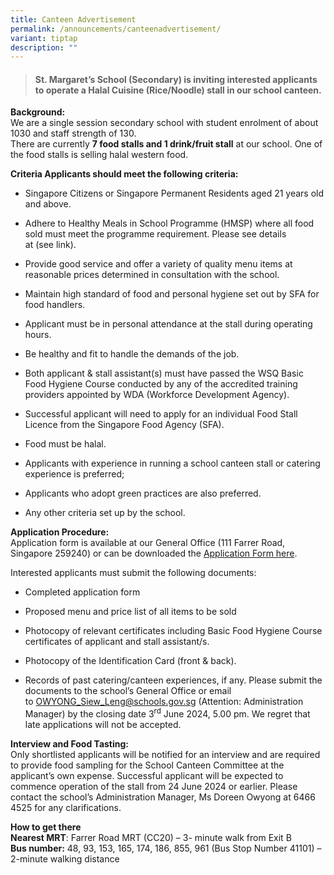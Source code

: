 ```yaml
---
title: Canteen Advertisement
permalink: /announcements/canteenadvertisement/
variant: tiptap
description: ""
---
```

<blockquote>
<h4>St. Margaret’s School (Secondary) is inviting interested applicants to operate a Halal Cuisine (Rice/Noodle)&nbsp;stall in our school canteen.</h4>
</blockquote>
<p><strong>Background:</strong> 
<br>We are a single session secondary school with student enrolment of about
1030 and staff strength of 130.
<br>There are currently&nbsp;<strong>7 food stalls and 1 drink/fruit stall</strong>&nbsp;at
our school. One of the food stalls is selling halal western food.</p>
<p><strong>Criteria Applicants should meet the following criteria:</strong>
</p>
<ul data-tight="true" class="tight">
<li>
<p>Singapore Citizens or Singapore Permanent Residents aged 21 years old
and above.</p>
</li>
<li>
<p>Adhere to Healthy Meals in School Programme (HMSP) where all food sold
must meet the programme requirement. Please see details at&nbsp;(see&nbsp;link).</p>
</li>
<li>
<p>Provide good service and offer a variety of quality menu items at reasonable
prices determined in consultation with the school.</p>
</li>
<li>
<p>Maintain high standard of food and personal hygiene set out by SFA for
food handlers.</p>
</li>
<li>
<p>Applicant must be in personal attendance at the stall during operating
hours.</p>
</li>
<li>
<p>Be healthy and fit to handle the demands of the job.</p>
</li>
<li>
<p>Both applicant &amp; stall assistant(s) must have passed the WSQ Basic
Food Hygiene Course conducted by any of the accredited training providers
appointed by WDA (Workforce Development Agency).</p>
</li>
<li>
<p>Successful applicant will need to apply for an individual Food Stall Licence
from the Singapore Food Agency (SFA).</p>
</li>
<li>
<p>Food must be halal.</p>
</li>
<li>
<p>Applicants with experience in running a school canteen stall or catering
experience is preferred;</p>
</li>
<li>
<p>Applicants who adopt green practices are also preferred.</p>
</li>
<li>
<p>Any other criteria set up by the school.</p>
</li>
</ul>
<p><strong>Application Procedure:</strong> 
<br>Application form is available at our General Office (111 Farrer Road,
Singapore 259240) or can be downloaded the&nbsp;<a href="https://www.stmargaretssec.moe.edu.sg/files/application%20for%20canteen%20stall%20in%20existing%20school.pdf" rel="noopener noreferrer nofollow" target="_blank">Application Form here</a>.</p>
<p>Interested applicants must submit the following documents:</p>
<ul data-tight="true" class="tight">
<li>
<p>Completed application form</p>
</li>
<li>
<p>Proposed menu and price list of all items to be sold</p>
</li>
<li>
<p>Photocopy of relevant certificates including Basic Food Hygiene Course
certificates of applicant and stall assistant/s.</p>
</li>
<li>
<p>Photocopy of the Identification Card (front &amp; back).</p>
</li>
<li>
<p>Records of past catering/canteen experiences, if any. Please submit the
documents to the school’s General Office or email to&nbsp;<a href="https://www.stmargaretssec.moe.edu.sg/files/application%20for%20canteen%20stall%20in%20existing%20school.pdf" rel="noopener noreferrer nofollow" target="_blank">OWYONG_Siew_Leng@schools.gov.sg</a> (Attention:
Administration Manager) by the closing date 3<sup>rd</sup> June 2024, 5.00
pm. We regret that late applications will not be accepted.</p>
</li>
</ul>
<p><strong>Interview and Food Tasting:</strong> 
<br>Only shortlisted applicants will be notified for an interview and are
required to provide food sampling for the School Canteen Committee at the
applicant’s own expense. Successful applicant will be expected to commence
operation of the stall from 24 June 2024 or earlier. Please contact the
school’s Administration Manager, Ms Doreen Owyong at&nbsp;6466 4525&nbsp;for
any clarifications.</p>
<p><strong>How to get there</strong> 
<br><strong>Nearest MRT</strong>: Farrer Road MRT (CC20) – 3- minute walk
from Exit B
<br><strong>Bus number:</strong>&nbsp;48, 93, 153, 165, 174, 186, 855, 961
(Bus Stop Number 41101) – 2-minute walking distance</p>